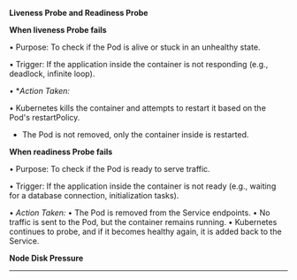 **Liveness Probe and Readiness Probe**

**When liveness Probe fails**

• Purpose: To check if the Pod is alive or stuck in an unhealthy state.

• Trigger: If the application inside the container is not responding (e.g., deadlock, infinite loop).


• **Action Taken:*

  • Kubernetes kills the container and attempts to restart it based on the Pod's restartPolicy.
  * The Pod is not removed, only the container inside is restarted.

**When readiness Probe fails**

• Purpose: To check if the Pod is ready to serve traffic.

• Trigger: If the application inside the container is not ready (e.g., waiting for a database connection, initialization tasks).


• *Action Taken:*
	• The Pod is removed from the Service endpoints.
	• No traffic is sent to the Pod, but the container remains running.
	• Kubernetes continues to probe, and if it becomes healthy again, it is added back to the Service.


**Node Disk Pressure**

 ******************************************************************************************************


    
    


